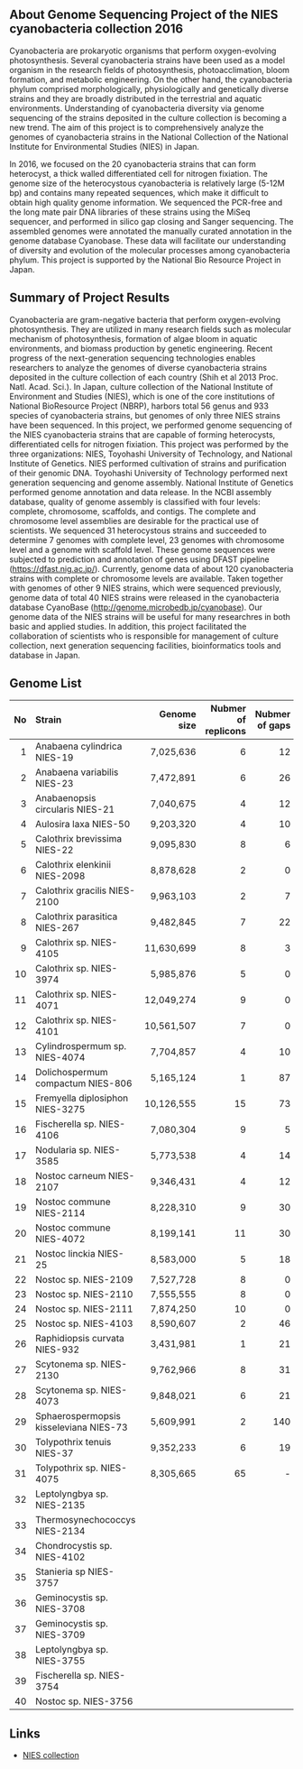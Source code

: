 
About Genome Sequencing Project of the NIES cyanobacteria collection 2016
---------------

Cyanobacteria are prokaryotic organisms that perform oxygen-evolving photosynthesis. 
Several cyanobacteria strains have been used as a model organism in the research 
fields of photosynthesis, photoacclimation, bloom formation, and metabolic engineering.
On the other hand, the cyanobacteria phylum comprised morphologically, physiologically 
and genetically diverse strains and they are broadly distributed in the terrestrial
and aquatic environments. Understanding of cyanobacteria diversity via genome sequencing 
of the strains deposited in the culture collection is becoming a new trend. 
The aim of this project is to comprehensively analyze the genomes of cyanobacteria strains 
in the National Collection of the National Institute for Environmental Studies (NIES) in Japan. 

In 2016, we focused on the 20 cyanobacteria strains that can form heterocyst, a thick walled 
differentiated cell for nitrogen fixiation. The genome size of the heterocystous cyanobacteria 
is relatively large (5-12M bp) and contains many repeated sequences, which make it difficult 
to obtain high quality genome information. We sequenced the PCR-free and the long mate pair 
DNA libraries of these strains using the MiSeq sequencer, and performed in silico gap closing 
and Sanger sequencing. The assembled genomes were annotated the manually curated annotation 
in the genome database Cyanobase. 
These data will facilitate our understanding of diversity and evolution of the molecular processes 
among cyanobacteria phylum. This project is supported by the National Bio Resource Project in Japan. 


Summary of Project Results
---------------
Cyanobacteria are gram-negative bacteria that perform oxygen-evolving photosynthesis. 
They are utilized in many research fields such as molecular mechanism of photosynthesis, 
formation of algae bloom in aquatic environments, and biomass production by genetic engineering. 
Recent progress of the next-generation sequencing technologies enables researchers 
to analyze the genomes of diverse cyanobacteria strains deposited in the culture collection 
of each country (Shih et al 2013 Proc. Natl. Acad. Sci.). In Japan, culture collection of 
the National Institute of Environment and Studies (NIES), which is one of the core institutions 
of National BioResource Project (NBRP), harbors total 56 genus and 933 species of cyanobacteria strains, 
but genomes of only three NIES strains have been sequenced.
In this project, we performed genome sequencing of the NIES cyanobacteria strains that are capable of 
forming heterocysts, differentiated cells for nitrogen fixiation. This project was performed by 
the three organizations: NIES, Toyohashi University of Technology, and National Institute of Genetics. 
NIES performed cultivation of strains and purification of their genomic DNA. Toyohashi University of 
Technology performed next generation sequencing and genome assembly. National Institute of Genetics 
performed genome annotation and data release. In the NCBI assembly database, quality of genome assembly 
is classified with four levels: complete, chromosome, scaffolds, and contigs. The complete and chromosome 
level assemblies are desirable for the practical use of scientists. We sequenced 31 heterocystous strains 
and succeeded to determine 7 genomes with complete level, 23 genomes with chromosome level and a genome 
with scaffold level. These genome sequences were subjected to prediction and annotation of genes using 
DFAST pipeline (https://dfast.nig.ac.jp/). Currently, genome data of about 120 cyanobacteria strains with 
complete or chromosome levels are available. Taken together with genomes of other 9 NIES strains, which were 
sequenced previously, genome data of total 40 NIES strains were released in the cyanobacteria database 
CyanoBase (http://genome.microbedb.jp/cyanobase). Our genome data of the NIES strains will be useful for 
many researchres in both basic and applied studies. In addition, this project facilitated the collaboration 
of scientists who is responsible for management of culture collection, next generation sequencing facilities, 
bioinformatics tools and database in Japan.

Genome List
---------------

| No | Strain                                 | Genome size | Nubmer of replicons | Nubmer of gaps | Assemble level | 
|---:|:---------------------------------------|------------:|--------------------:|---------------:|:---------------| 
| 1  | Anabaena cylindrica NIES-19            | 7,025,636   | 6                   | 12             | chromosome     | 
| 2  | Anabaena variabilis NIES-23            | 7,472,891   | 6                   | 26             | chromosome     | 
| 3  | Anabaenopsis circularis NIES-21        | 7,040,675   | 4                   | 12             | chromosome     | 
| 4  | Aulosira laxa NIES-50                  | 9,203,320   | 4                   | 10             | chromosome     | 
| 5  | Calothrix brevissima NIES-22           | 9,095,830   | 8                   | 6              | chromosome     | 
| 6  | Calothrix elenkinii NIES-2098          | 8,878,628   | 2                   | 0              | complete       | 
| 7  | Calothrix gracilis NIES-2100           | 9,963,103   | 2                   | 7              | chromosome     | 
| 8  | Calothrix parasitica NIES-267          | 9,482,845   | 7                   | 22             | chromosome     | 
| 9  | Calothrix sp. NIES-4105                | 11,630,699  | 8                   | 3              | chromosome     | 
| 10 | Calothrix sp. NIES-3974                | 5,985,876   | 5                   | 0              | complete       | 
| 11 | Calothrix sp. NIES-4071                | 12,049,274  | 9                   | 0              | complete       | 
| 12 | Calothrix sp. NIES-4101                | 10,561,507  | 7                   | 0              | complete       | 
| 13 | Cylindrospermum sp. NIES-4074          | 7,704,857   | 4                   | 10             | chromosome     | 
| 14 | Dolichospermum compactum NIES-806      | 5,165,124   | 1                   | 87             | chromosome     | 
| 15 | Fremyella diplosiphon NIES-3275        | 10,126,555  | 15                  | 73             | chromosome     | 
| 16 | Fischerella sp. NIES-4106              | 7,080,304   | 9                   | 5              | chromosome     | 
| 17 | Nodularia sp. NIES-3585                | 5,773,538   | 4                   | 14             | chromosome     | 
| 18 | Nostoc carneum NIES-2107               | 9,346,431   | 4                   | 12             | chromosome     | 
| 19 | Nostoc commune NIES-2114               | 8,228,310   | 9                   | 30             | chromosome     | 
| 20 | Nostoc commune NIES-4072               | 8,199,141   | 11                  | 30             | chromosome     | 
| 21 | Nostoc linckia NIES-25                 | 8,583,000   | 5                   | 18             | chromosome     | 
| 22 | Nostoc sp. NIES-2109                   | 7,527,728   | 8                   | 0              | complete       | 
| 23 | Nostoc sp. NIES-2110                   | 7,555,555   | 8                   | 0              | complete       | 
| 24 | Nostoc sp. NIES-2111                   | 7,874,250   | 10                  | 0              | complete       | 
| 25 | Nostoc sp. NIES-4103                   | 8,590,607   | 2                   | 46             | chromosome     | 
| 26 | Raphidiopsis curvata NIES-932          | 3,431,981   | 1                   | 21             | chromosome     | 
| 27 | Scytonema sp. NIES-2130                | 9,762,966   | 8                   | 31             | chromosome     | 
| 28 | Scytonema sp. NIES-4073                | 9,848,021   | 6                   | 21             | chromosome     | 
| 29 | Sphaerospermopsis kisseleviana NIES-73 | 5,609,991   | 2                   | 140            | chromosome     | 
| 30 | Tolypothrix tenuis NIES-37             | 9,352,233   | 6                   | 19             | chromosome     | 
| 31 | Tolypothrix sp. NIES-4075              | 8,305,665   | 65                  | -              | scaffold       | 
| 32 | Leptolyngbya sp. NIES-2135             |             |                     |                |                | 
| 33 | Thermosynechococcys NIES-2134          |             |                     |                |                | 
| 34 | Chondrocystis sp. NIES-4102            |             |                     |                |                | 
| 35 | Stanieria sp NIES-3757                 |             |                     |                |                | 
| 36 | Geminocystis sp. NIES-3708             |             |                     |                |                | 
| 37 | Geminocystis sp. NIES-3709             |             |                     |                |                | 
| 38 | Leptolyngbya sp. NIES-3755             |             |                     |                |                | 
| 39 | Fischerella sp. NIES-3754              |             |                     |                |                | 
| 40 | Nostoc sp. NIES-3756                   |             |                     |                |                | 

 

Links
---------------
* [NIES collection](http://mcc.nies.go.jp)

